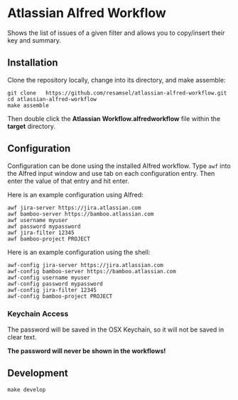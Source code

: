 # Atlassian Alfred Workflow

Shows the list of issues of a given filter and allows you to copy/insert their key and summary.

## Installation

Clone the repository locally, change into its directory, and make assemble:

```
git clone 	https://github.com/resamsel/atlassian-alfred-workflow.git
cd atlassian-alfred-workflow
make assemble
```

Then double click the **Atlassian Workflow.alfredworkflow** file within the **target** directory.

## Configuration

Configuration can be done using the installed Alfred workflow. Type `awf` into the Alfred input window and use tab on each configuration entry. Then enter the value of that entry and hit enter.

Here is an example configuration using Alfred:

```
awf jira-server https://jira.atlassian.com
awf bamboo-server https://bamboo.atlassian.com
awf username myuser
awf password mypassword
awf jira-filter 12345
awf bamboo-project PROJECT
```

Here is an example configuration using the shell:

```
awf-config jira-server https://jira.atlassian.com
awf-config bamboo-server https://bamboo.atlassian.com
awf-config username myuser
awf-config password mypassword
awf-config jira-filter 12345
awf-config bamboo-project PROJECT
```

### Keychain Access

The password will be saved in the OSX Keychain, so it will not be saved in clear text.

**The password will never be shown in the workflows!**

## Development

```
make develop
```
